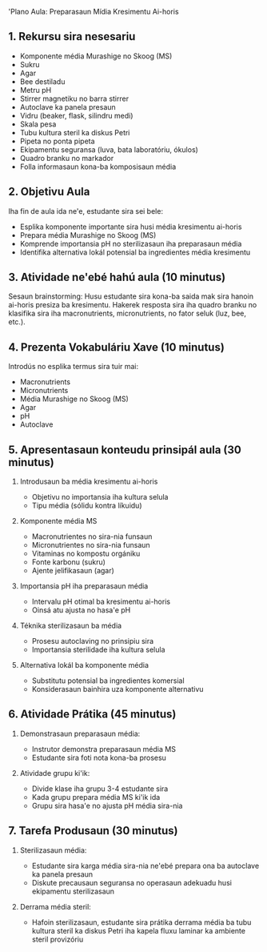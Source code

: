 'Plano Aula: Preparasaun Mídia Kresimentu Ai-horis

## 1. Rekursu sira nesesariu

- Komponente média Murashige no Skoog (MS)
- Sukru
- Agar
- Bee destiladu
- Metru pH
- Stirrer magnetiku no barra stirrer
- Autoclave ka panela presaun
- Vidru (beaker, flask, silindru medi)
- Skala pesa
- Tubu kultura steril ka diskus Petri
- Pipeta no ponta pipeta
- Ekipamentu seguransa (luva, bata laboratóriu, ókulos)
- Quadro branku no markador
- Folla informasaun kona-ba komposisaun média

## 2. Objetivu Aula

Iha fin de aula ida ne'e, estudante sira sei bele:
- Esplika komponente importante sira husi média kresimentu ai-horis
- Prepara média Murashige no Skoog (MS)
- Komprende importansia pH no sterilizasaun iha preparasaun média
- Identifika alternativa lokál potensial ba ingredientes média kresimentu

## 3. Atividade ne'ebé hahú aula (10 minutus)

Sesaun brainstorming: Husu estudante sira kona-ba saida mak sira hanoin ai-horis presiza ba kresimentu. Hakerek resposta sira iha quadro branku no klasifika sira iha macronutrients, micronutrients, no fator seluk (luz, bee, etc.).

## 4. Prezenta Vokabuláriu Xave (10 minutus)

Introdús no esplika termus sira tuir mai:
- Macronutrients
- Micronutrients
- Média Murashige no Skoog (MS)
- Agar
- pH
- Autoclave

## 5. Apresentasaun konteudu prinsipál aula (30 minutus)

1. Introdusaun ba média kresimentu ai-horis
   - Objetivu no importansia iha kultura selula
   - Tipu média (sólidu kontra líkuidu)

2. Komponente média MS
   - Macronutrientes no sira-nia funsaun
   - Micronutrientes no sira-nia funsaun
   - Vitaminas no kompostu orgániku
   - Fonte karbonu (sukru)
   - Ajente jelifikasaun (agar)

3. Importansia pH iha preparasaun média
   - Intervalu pH otimal ba kresimentu ai-horis
   - Oinsá atu ajusta no hasa'e pH

4. Téknika sterilizasaun ba média
   - Prosesu autoclaving no prinsipiu sira
   - Importansia sterilidade iha kultura selula

5. Alternativa lokál ba komponente média
   - Substitutu potensial ba ingredientes komersial
   - Konsiderasaun bainhira uza komponente alternativu

## 6. Atividade Prátika (45 minutus)

1. Demonstrasaun preparasaun média:
   - Instrutor demonstra preparasaun média MS
   - Estudante sira foti nota kona-ba prosesu

2. Atividade grupu ki'ik:
   - Divide klase iha grupu 3-4 estudante sira
   - Kada grupu prepara média MS ki'ik ida
   - Grupu sira hasa'e no ajusta pH média sira-nia

## 7. Tarefa Produsaun (30 minutus)

1. Sterilizasaun média:
   - Estudante sira karga média sira-nia ne'ebé prepara ona ba autoclave ka panela presaun
   - Diskute precausaun seguransa no operasaun adekuadu husi ekipamentu sterilizasaun

2. Derrama média steril:
   - Hafoin sterilizasaun, estudante sira prátika derrama média ba tubu kultura steril ka diskus Petri iha kapela fluxu laminar ka ambiente steril provizóriu
